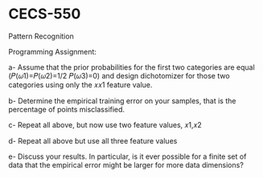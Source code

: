 # CECS-550
Pattern Recognition 

Programming Assignment:

a- Assume that the prior probabilities for the first two categories are equal (𝑃(𝜔1)=𝑃(𝜔2)=1/2  𝑃(𝜔3)=0) and design dichotomizer for those two categories using only the 𝑥𝑥1 feature value.

b- Determine the empirical training error on your samples, that is the percentage of points misclassified.

c- Repeat all above, but now use two feature values, 𝑥1,𝑥2

d- Repeat all above but use all three feature values

e- Discuss your results. In particular, is it ever possible for a finite set of data that the empirical error might be larger for more data dimensions?

